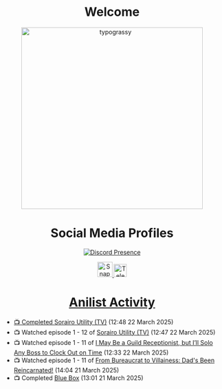 <div align="center">

# Welcome
<a href="https://github.com/kawarimidoll/typograssy">
    <img alt="typograssy" src="https://typograssy.deno.dev/api?text=%E3%82%88%E3%81%86%E3%81%93%E3%81%9D%E3%81%BF%E3%81%AA%E3%81%95%E3%82%93%20-%20Sheby--&&l0=none&l1=82d9d0&l2=027353&l3=038c4c&l4=01402e&bg=none&frame=none&speed=100&comment=" width="421.99">
</a>

</div>

<div align="center">

# Social Media Profiles

[![Discord Presence](https://lanyard.cnrad.dev/api/612532963938271232)](https://discord.com/users/612532963938271232)


<a href="https://www.snapchat.com/add/a.sheby" title="Snapchat Profile">
    <img src="https://www.freepnglogos.com/uploads/snapchat-logo-png-0.png" width="35" alt="Snapchat Logo" />


<a href="https://t.me/ASheby" title="Telegram Profile">
    <img src="https://www.freepnglogos.com/uploads/telegram-logo-png-0.png" width="30" alt="Telegram Logo" />


</div>

<div align="center">

# Anilist Activity

</div>

<!-- ANILIST_ACTIVITY:start -->

-   📺 Completed [Sorairo Utility (TV)](https://anilist.co/anime/174596) (12:48 22 March 2025)
-   📺 Watched episode 1 - 12 of [Sorairo Utility (TV)](https://anilist.co/anime/174596) (12:47 22 March 2025)
-   📺 Watched episode 1 - 11 of [I May Be a Guild Receptionist, but I’ll Solo Any Boss to Clock Out on Time](https://anilist.co/anime/167143) (12:33 22 March 2025)
-   📺 Watched episode 1 - 11 of [From Bureaucrat to Villainess: Dad's Been Reincarnated!](https://anilist.co/anime/172453) (14:04 21 March 2025)
-   📺 Completed [Blue Box](https://anilist.co/anime/170942) (13:01 21 March 2025)

<!-- ANILIST_ACTIVITY:end -->
